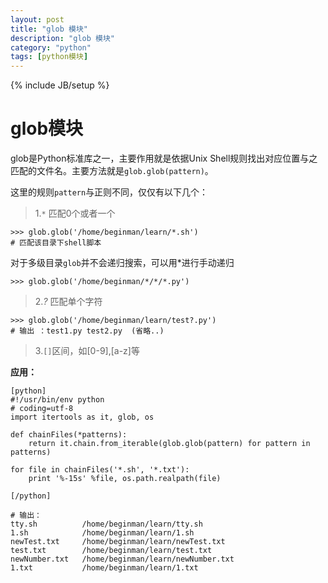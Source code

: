 ```yaml
---
layout: post
title: "glob 模块"
description: "glob 模块"
category: "python"
tags: [python模块]
---
```

{% include JB/setup %}

<h1>glob模块</h1>

<p>glob是Python标准库之一，主要作用就是依据Unix Shell规则找出对应位置与之匹配的文件名。主要方法就是<code>glob.glob(pattern)</code>。</p>

<p>这里的规则<code>pattern</code>与正则不同，仅仅有以下几个：</p>

<blockquote>
  <p>1.<code>*</code> 匹配0个或者一个</p>
</blockquote>

<pre><code>&gt;&gt;&gt; glob.glob('/home/beginman/learn/*.sh')  
# 匹配该目录下shell脚本
</code></pre>

<p>对于多级目录<code>glob</code>并不会递归搜索，可以用*进行手动递归</p>

<pre><code>&gt;&gt;&gt; glob.glob('/home/beginman/*/*/*.py')
</code></pre>

<blockquote>
  <p>2.<em>?</em> 匹配单个字符</p>
</blockquote>

<pre><code>&gt;&gt;&gt; glob.glob('/home/beginman/learn/test?.py')
# 输出 ：test1.py test2.py  (省略..)
</code></pre>

<blockquote>
  <p>3.<code>[]</code>区间，如[0-9],[a-z]等</p>
</blockquote>

<p><strong>应用：</strong></p>

<pre><code>[python]
#!/usr/bin/env python
# coding=utf-8
import itertools as it, glob, os

def chainFiles(*patterns):
    return it.chain.from_iterable(glob.glob(pattern) for pattern in patterns)

for file in chainFiles('*.sh', '*.txt'):
    print '%-15s' %file, os.path.realpath(file)

[/python]

# 输出：
tty.sh          /home/beginman/learn/tty.sh
1.sh            /home/beginman/learn/1.sh
newTest.txt     /home/beginman/learn/newTest.txt
test.txt        /home/beginman/learn/test.txt
newNumber.txt   /home/beginman/learn/newNumber.txt
1.txt           /home/beginman/learn/1.txt
</code></pre>
